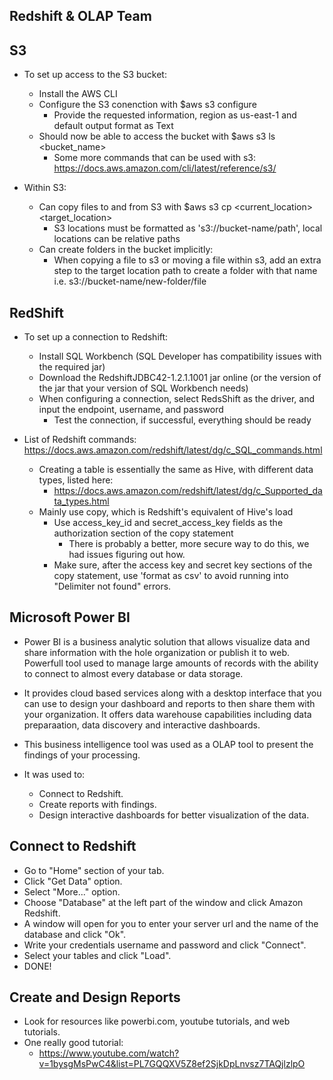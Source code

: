 ## Redshift & OLAP Team

## S3
- To set up access to the S3 bucket:
  - Install the AWS CLI
  - Configure the S3 conenction with $aws s3 configure
    - Provide the requested information, region as us-east-1 and default output format as Text
  - Should now be able to access the bucket with $aws s3 ls <bucket_name>
    - Some more commands that can be used with s3: https://docs.aws.amazon.com/cli/latest/reference/s3/

- Within S3:
  - Can copy files to and from S3 with $aws s3 cp <current_location> <target_location>
    - S3 locations must be formatted as 's3://bucket-name/path', local locations can be relative paths
  - Can create folders in the bucket implicitly:
    - When copying a file to s3 or moving a file within s3, add an extra step to the target location path
      to create a folder with that name i.e. s3://bucket-name/new-folder/file

## RedShift
- To set up a connection to Redshift:
  - Install SQL Workbench (SQL Developer has compatibility issues with the required jar)
  - Download the RedshiftJDBC42-1.2.1.1001 jar online (or the version of the jar that your version of SQL Workbench needs)
  - When configuring a connection, select RedsShift as the driver, and input the endpoint, username, and password
    - Test the connection, if successful, everything should be ready

- List of Redshift commands: https://docs.aws.amazon.com/redshift/latest/dg/c_SQL_commands.html
  - Creating a table is essentially the same as Hive, with different data types, listed here:
    - https://docs.aws.amazon.com/redshift/latest/dg/c_Supported_data_types.html
  - Mainly use copy, which is Redshift's equivalent of Hive's load
    - Use access_key_id and secret_access_key fields as the authorization section of the copy statement
      - There is probably a better, more secure way to do this, we had issues figuring out how.
    - Make sure, after the access key and secret key sections of the copy statement, use 'format as csv' to avoid
      running into "Delimiter not found" errors.

## Microsoft Power BI
- Power BI is a business analytic solution that allows visualize data and share information with the hole organization or
publish it to web. Powerfull tool used to manage large amounts of records with the ability to connect to almost
every database or data storage.
- It provides cloud based services along with a desktop interface that you can use to design your dashboard and
reports to then share them with your organization. It offers data warehouse capabilities including data preparaation,
data discovery and interactive dashboards.

- This business intelligence tool was used as a OLAP tool to present the findings of your processing.
- It was used to:
  - Connect to Redshift.
  - Create reports with findings.
  - Design interactive dashboards for better visualization of the data.

## Connect to Redshift
  - Go to "Home" section of your tab.
  - Click "Get Data" option.
  - Select "More..." option.
  - Choose "Database" at the left part of the window and click Amazon Redshift.
  - A window will open for you to enter your server url and the name of the database and click "Ok".
  - Write your credentials username and password and click "Connect".
  - Select your tables and click "Load".
  - DONE!

 ## Create and Design Reports
  - Look for resources like powerbi.com, youtube tutorials, and web tutorials.
  - One really good tutorial:
    - https://www.youtube.com/watch?v=1bysgMsPwC4&list=PL7GQQXV5Z8ef2SjkDpLnvsz7TAQjlzlpO
